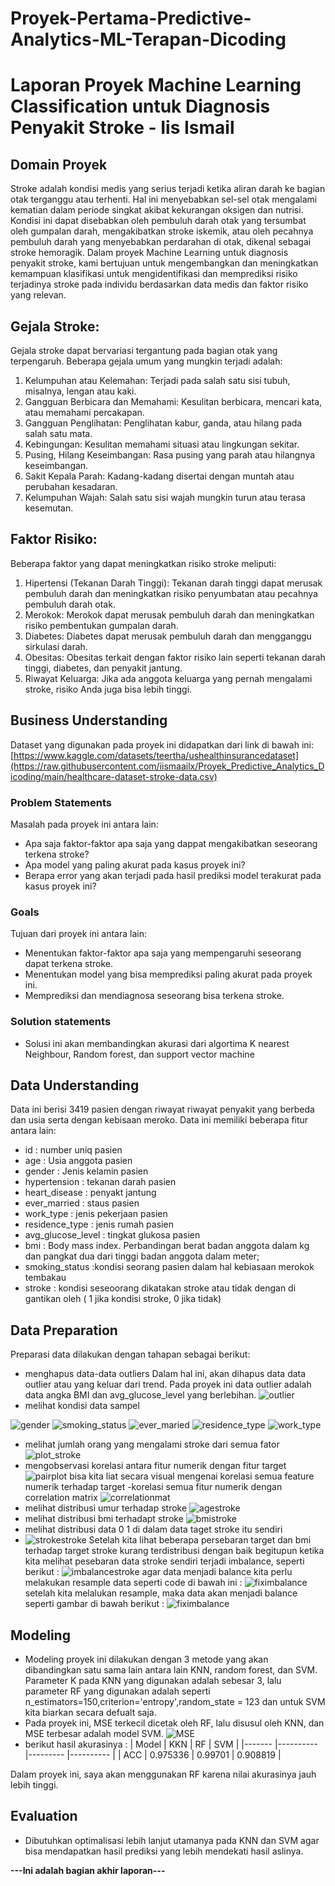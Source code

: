 # Proyek-Pertama-Predictive-Analytics-ML-Terapan-Dicoding
# Laporan Proyek Machine Learning Classification untuk Diagnosis Penyakit Stroke - Iis Ismail

## Domain Proyek

Stroke adalah kondisi medis yang serius terjadi ketika aliran darah ke bagian otak terganggu atau terhenti. Hal ini menyebabkan sel-sel otak mengalami kematian dalam periode singkat akibat kekurangan oksigen dan nutrisi. Kondisi ini dapat disebabkan oleh pembuluh darah otak yang tersumbat oleh gumpalan darah, mengakibatkan stroke iskemik, atau oleh pecahnya pembuluh darah yang menyebabkan perdarahan di otak, dikenal sebagai stroke hemoragik. Dalam proyek Machine Learning untuk diagnosis penyakit stroke, kami bertujuan untuk mengembangkan dan meningkatkan kemampuan klasifikasi untuk mengidentifikasi dan memprediksi risiko terjadinya stroke pada individu berdasarkan data medis dan faktor risiko yang relevan.

## Gejala Stroke:
Gejala stroke dapat bervariasi tergantung pada bagian otak yang terpengaruh. Beberapa gejala umum yang mungkin terjadi adalah:
1. Kelumpuhan atau Kelemahan: Terjadi pada salah satu sisi tubuh, misalnya, lengan atau kaki.
2. Gangguan Berbicara dan Memahami: Kesulitan berbicara, mencari kata, atau memahami percakapan.
3. Gangguan Penglihatan: Penglihatan kabur, ganda, atau hilang pada salah satu mata.
4. Kebingungan: Kesulitan memahami situasi atau lingkungan sekitar.
5. Pusing, Hilang Keseimbangan: Rasa pusing yang parah atau hilangnya keseimbangan.
6. Sakit Kepala Parah: Kadang-kadang disertai dengan muntah atau perubahan kesadaran.
7. Kelumpuhan Wajah: Salah satu sisi wajah mungkin turun atau terasa kesemutan.
## Faktor Risiko:
Beberapa faktor yang dapat meningkatkan risiko stroke meliputi:
1. Hipertensi (Tekanan Darah Tinggi): Tekanan darah tinggi dapat merusak pembuluh darah dan meningkatkan risiko penyumbatan atau pecahnya pembuluh darah otak.
2. Merokok: Merokok dapat merusak pembuluh darah dan meningkatkan risiko pembentukan gumpalan darah.
3. Diabetes: Diabetes dapat merusak pembuluh darah dan mengganggu sirkulasi darah.
3. Obesitas: Obesitas terkait dengan faktor risiko lain seperti tekanan darah tinggi, diabetes, dan penyakit jantung.
4. Riwayat Keluarga: Jika ada anggota keluarga yang pernah mengalami stroke, risiko Anda juga bisa lebih tinggi.


## Business Understanding
Dataset yang digunakan pada proyek ini didapatkan dari link di bawah ini:
[https://www.kaggle.com/datasets/teertha/ushealthinsurancedataset](https://raw.githubusercontent.com/iismaailx/Proyek_Predictive_Analytics_Dicoding/main/healthcare-dataset-stroke-data.csv)

### Problem Statements

Masalah pada proyek ini antara lain:
- Apa saja faktor-faktor apa saja yang dappat mengakibatkan seseorang terkena stroke?
- Apa model yang paling akurat pada kasus proyek ini?
- Berapa error yang akan terjadi pada hasil prediksi model terakurat pada kasus proyek ini?


### Goals

Tujuan dari proyek ini antara lain:
- Menentukan faktor-faktor apa saja yang mempengaruhi seseorang dapat terkena stroke.
- Menentukan model yang bisa memprediksi paling akurat pada proyek ini.
- Memprediksi dan mendiagnosa seseorang bisa terkena stroke.

### Solution statements
- Solusi ini akan membandingkan akurasi dari algortima K nearest Neighbour, Random forest, dan support vector machine 


## Data Understanding
Data ini berisi 3419 pasien dengan riwayat riwayat penyakit yang berbeda dan usia serta dengan kebisaan meroko. Data ini memiliki beberapa fitur antara lain:
- id : number uniq pasien
- age : Usia anggota pasien
- gender : Jenis kelamin pasien
- hypertension : tekanan darah pasien
- heart_disease : penyakt jantung
- ever_married : staus pasien
- work_type : jenis pekerjaan pasien
- residence_type : jenis rumah pasien
- avg_glucose_level : tingkat glukosa pasien
- bmi : Body mass index. Perbandingan berat badan anggota dalam kg dan pangkat dua dari tinggi badan anggota dalam meter;
- smoking_status :kondisi seorang pasien dalam hal kebiasaan merokok tembakau
- stroke : kondisi seseoorang dikatakan stroke atau tidak dengan di gantikan oleh ( 1 jika kondisi stroke, 0 jika tidak)

## Data Preparation
Preparasi data dilakukan dengan tahapan sebagai berikut:
- menghapus data-data outliers 
  Dalam hal ini, akan dihapus data data outlier atau yang keluar dari trend. Pada proyek ini data outlier adalah data angka BMI dan avg_glucose_level yang berlebihan.
  ![outlier](https://github.com/iismaailx/Proyek_Predictive_Analytics_Dicoding/blob/main/Gambar/outlier_age_bmi_glukosa.png)
- melihat kondisi data sampel

![gender](https://github.com/iismaailx/Proyek_Predictive_Analytics_Dicoding/blob/main/Gambar/download.png)
![smoking_status](https://github.com/iismaailx/Proyek_Predictive_Analytics_Dicoding/blob/main/Gambar/download%20lagi.png)
![ever_maried](https://github.com/iismaailx/Proyek_Predictive_Analytics_Dicoding/blob/main/Gambar/download%20(1).png)
![residence_type](https://github.com/iismaailx/Proyek_Predictive_Analytics_Dicoding/blob/main/Gambar/download%20(2)%5B.png)
![work_type](https://github.com/iismaailx/Proyek_Predictive_Analytics_Dicoding/blob/main/Gambar/download%20work.png)

- melihat jumlah orang yang mengalami stroke dari semua fator
![plot_stroke](https://github.com/iismaailx/Proyek_Predictive_Analytics_Dicoding/blob/main/Gambar/downloadstroke.png)
- mengobservasi korelasi antara fitur numerik dengan fitur target
![pairplot](https://github.com/iismaailx/Proyek_Predictive_Analytics_Dicoding/blob/main/Gambar/pairplot.png)
bisa kita liat secara visual mengenai korelasi semua feature numerik terhadap target
-korelasi semua fitur numerik dengan correlation matrix
![correlationmat](https://github.com/iismaailx/Proyek_Predictive_Analytics_Dicoding/blob/main/Gambar/corrmatrik.png)
- melihat distribusi umur terhadap stroke
  ![agestroke](https://github.com/iismaailx/Proyek_Predictive_Analytics_Dicoding/blob/main/Gambar/dist_agestrok.png)
- melihat distribusi bmi terhadapt stroke
   ![bmistroke](https://github.com/iismaailx/Proyek_Predictive_Analytics_Dicoding/blob/main/Gambar/dist_bmi_strok.png)
- melihat distribusi data 0 1 di dalam data taget stroke itu sendiri
- ![strokestroke](https://github.com/iismaailx/Proyek_Predictive_Analytics_Dicoding/blob/main/Gambar/Screenshot%202023-08-16%20140159.png)
Setelah kita lihat beberapa persebaran target dan bmi terhadap target stroke kurang terdistribusi dengan baik begitupun ketika kita melihat pesebaran data stroke sendiri terjadi imbalance, seperti berikut : 
![imbalancestroke](https://github.com/iismaailx/Proyek_Predictive_Analytics_Dicoding/blob/main/Gambar/Screenshot%202023-08-16%20140205.png)
agar data menjadi balance kita perlu melakukan resample data seperti code di bawah ini :
![fiximbalance](https://github.com/iismaailx/Proyek_Predictive_Analytics_Dicoding/blob/main/Gambar/Screenshot%202023-08-16%20140226.png)
setelah kita melalukan resample, maka data akan menjadi balance seperti gambar di bawah berikut :
![fiximbalance](https://github.com/iismaailx/Proyek_Predictive_Analytics_Dicoding/blob/main/Gambar/Screenshot%202023-08-16%20140236.png)
## Modeling
- Modeling proyek ini dilakukan dengan 3 metode yang akan dibandingkan satu sama lain antara lain KNN, random forest, dan SVM. Parameter K pada KNN yang digunakan adalah sebesar 3, lalu parameter RF yang digunakan adalah seperti n_estimators=150,criterion='entropy',random_state = 123 dan untuk SVM kita biarkan secara defualt saja.
- Pada proyek ini, MSE terkecil dicetak oleh RF, lalu disusul oleh KNN, dan MSE terbesar adalah model SVM.
![MSE](https://github.com/iismaailx/Proyek_Predictive_Analytics_Dicoding/blob/main/Gambar/mse.png)
- berikut hasil akurasinya : 
| Model 	| KKN      	| RF      	| SVM      	|
|-------	|----------	|---------	|----------	|
| ACC   	| 0.975336 	| 0.99701 	| 0.908819 	|

Dalam proyek ini, saya akan menggunakan RF karena nilai akurasinya jauh lebih tinggi.

## Evaluation
- Dibutuhkan optimalisasi lebih lanjut utamanya pada KNN dan SVM agar bisa mendapatkan hasil prediksi yang lebih mendekati hasil aslinya.

**---Ini adalah bagian akhir laporan---**

